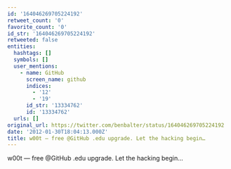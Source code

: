 ```yaml
---
id: '164046269705224192'
retweet_count: '0'
favorite_count: '0'
id_str: '164046269705224192'
retweeted: false
entities:
  hashtags: []
  symbols: []
  user_mentions:
    - name: GitHub
      screen_name: github
      indices:
        - '12'
        - '19'
      id_str: '13334762'
      id: '13334762'
  urls: []
original_url: https://twitter.com/benbalter/status/164046269705224192
date: '2012-01-30T18:04:13.000Z'
title: w00t — free @GitHub .edu upgrade. Let the hacking begin…
---
```


w00t — free @GitHub .edu upgrade. Let the hacking begin…